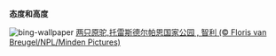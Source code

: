 
**态度和高度**

![bing-wallpaper](https://www.bing.com/th?id=OHR.GuanacosChile_ZH-CN7011761081_1920x1080.jpg)
[两只原驼,托雷斯德尔帕恩国家公园 , 智利 (© Floris van Breugel/NPL/Minden Pictures)](https://www.bing.com/search?q=%E5%8E%9F%E9%A9%BC&amp;form=hpcapt&amp;mkt=zh-cn)
  